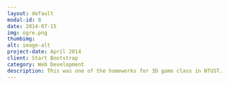 ```yaml
---
layout: default
modal-id: 8
date: 2014-07-15
img: ogre.png
thumbimg:
alt: image-alt
project-date: April 2014
client: Start Bootstrap
category: Web Development
description: This was one of the homeworks for 3D game class in NTUST. In this homework,we were tasked with setting up a chain of events of objects interact with each other and simulate it with a physics engine. We used Ogre3D for rendering the scene and Bullet Physics Library for simulating object physics. We also implemented water reflection and water waves with custom shaders.</br>The events are:</br>1.Wheel falling on a ramp from sky.</br>2.Wheel hits a tree and causes an apple to fall.</br>3.The apple lands on a button, activating the excavator.</br>4.The excavator was magnified by a mysterious machine.</br>5.Magnified excavator pushes a rocket to launch pad.</br>6.The launch pad launches the rocket.</br>7.The rocket flies back to start, exploding into a new wheel, and starts the chain of events again.</br>Below is the events in action.</br></br><iframe width="560" height="315" src="https://www.youtube.com/embed/I2-LNI1SkkU" frameborder="0" allowfullscreen></iframe><p style="text-align:left">Tools used:</br> - Visual Studio</br> - Ogre3D</br> - Bullet Physics Library</br> - Maya</br> - Some assets downloaded from internet.</p>
---
```

